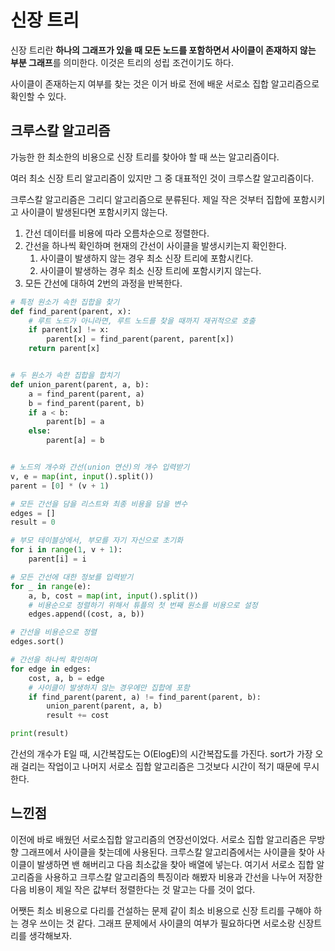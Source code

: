 # 신장 트리

신장 트리란 **하나의 그래프가 있을 때 모든 노드를 포함하면서 사이클이 존재하지 않는 부분 그래프**를 의미한다. 이것은 트리의 성립 조건이기도 하다.

사이클이 존재하는지 여부를 찾는 것은 이거 바로 전에 배운 서로소 집합 알고리즘으로 확인할 수 있다.

## 크루스칼 알고리즘

가능한 한 최소한의 비용으로 신장 트리를 찾아야 할 때 쓰는 알고리즘이다.

여러 최소 신장 트리 알고리즘이 있지만 그 중 대표적인 것이 크루스칼 알고리즘이다.

크루스칼 알고리즘은 그리디 알고리즘으로 분류된다. 제일 작은 것부터 집합에 포함시키고 사이클이 발생된다면 포함시키지 않는다.

1. 간선 데이터를 비용에 따라 오름차순으로 정렬한다.
2. 간선을 하나씩 확인하며 현재의 간선이 사이클을 발생시키는지 확인한다.
   1. 사이클이 발생하지 않는 경우 최소 신장 트리에 포함시킨다.
   2. 사이클이 발생하는 경우 최소 신장 트리에 포함시키지 않는다.
3. 모든 간선에 대하여 2번의 과정을 반복한다.

```python
# 특정 원소가 속한 집합을 찾기
def find_parent(parent, x):
    # 루트 노드가 아니라면, 루트 노드를 찾을 때까지 재귀적으로 호출
    if parent[x] != x:
        parent[x] = find_parent(parent, parent[x])
    return parent[x]


# 두 원소가 속한 집합을 합치기
def union_parent(parent, a, b):
    a = find_parent(parent, a)
    b = find_parent(parent, b)
    if a < b:
        parent[b] = a
    else:
        parent[a] = b


# 노드의 개수와 간선(union 연산)의 개수 입력받기
v, e = map(int, input().split())
parent = [0] * (v + 1)

# 모든 간선을 담을 리스트와 최종 비용을 담을 변수
edges = []
result = 0

# 부모 테이블상에서, 부모를 자기 자신으로 초기화
for i in range(1, v + 1):
    parent[i] = i

# 모든 간선에 대한 정보를 입력받기
for _ in range(e):
    a, b, cost = map(int, input().split())
    # 비용순으로 정렬하기 위해서 튜플의 첫 번째 원소를 비용으로 설정
    edges.append((cost, a, b))

# 간선을 비용순으로 정렬
edges.sort()

# 간선을 하나씩 확인하며
for edge in edges:
    cost, a, b = edge
    # 사이클이 발생하지 않는 경우에만 집합에 포함
    if find_parent(parent, a) != find_parent(parent, b):
        union_parent(parent, a, b)
        result += cost

print(result)
```

간선의 개수가 E일 때, 시간복잡도는 O(ElogE)의 시간복잡도를 가진다. sort가 가장 오래 걸리는 작업이고 나머지 서로소 집합 알고리즘은 그것보다 시간이 적기 때문에 무시한다.

## 느낀점

이전에 바로 배웠던 서로소집합 알고리즘의 연장선이었다. 서로소 집합 알고리즘은 무방향 그래프에서 사이클을 찾는데에 사용된다. 크루스칼 알고리즘에서는 사이클을 찾아 사이클이 발생하면 밴 해버리고 다음 최소값을 찾아 배열에 넣는다. 여기서 서로소 집합 알고리즘을 사용하고 크루스칼 알고리즘의 특징이라 해봤자 비용과 간선을 나누어 저장한 다음 비용이 제일 작은 값부터 정렬한다는 것 말고는 다를 것이 없다.

어쨋든 최소 비용으로 다리를 건설하는 문제 같이 최소 비용으로 신장 트리를 구해야 하는 경우 쓰이는 것 같다. 그래프 문제에서 사이클의 여부가 필요하다면 서로소랑 신장트리를 생각해보자.
